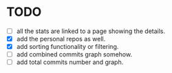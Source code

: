 # TODO

- [ ] all the stats are linked to a page showing the details.
- [x] add the personal repos as well.
- [x] add sorting functionality or filtering.
- [ ] add combined commits graph somehow.
- [ ] add total commits number and graph.